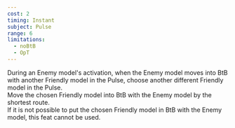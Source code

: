 ```yaml
---
cost: 2
timing: Instant
subject: Pulse
range: 6
limitations:
  - noBtB
  - OpT
---
```

During an Enemy model's activation, when the Enemy model moves into BtB with another Friendly model in the Pulse, choose another different Friendly model in the Pulse.  
Move the chosen Friendly model into BtB with the Enemy model by the shortest route.  
If it is not possible to put the chosen Friendly model in BtB with the Enemy model, this feat cannot be used.